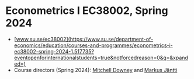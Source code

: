 # Econometrics I EC38002, Spring 2024
- [www.su.se/ec38002](https://www.su.se/department-of-economics/education/courses-and-programmes/econometrics-i-ec38002-spring-2024-1.517735?eventopenforinternationalstudents=true&notforcedreason=0&q=&xpanded=)
- Course directors (Spring 2024): [Mitchell Downey](https://sites.google.com/view/mitchdowney) and  [Markus Jäntti](https://sites.google.com/view/mjantti/home)